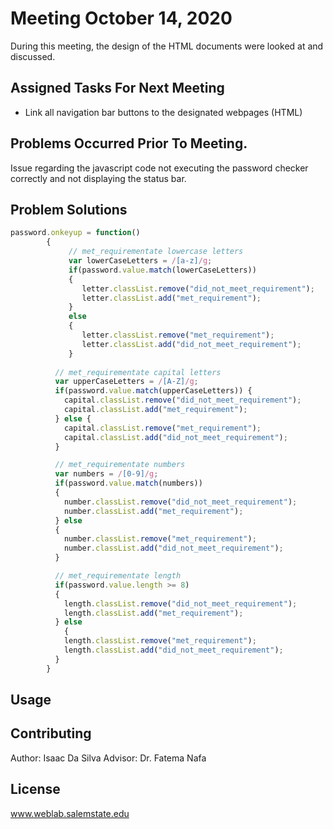 # Meeting October 14, 2020

During this meeting, the design of the HTML documents were looked at and discussed. 

## Assigned Tasks For Next Meeting
- Link all navigation bar buttons to the designated webpages (HTML)
## Problems Occurred Prior To Meeting. 

Issue regarding the javascript code not executing the password checker correctly and not displaying the status bar. 

## Problem Solutions
```javascript
password.onkeyup = function() 
		{
			 // met_requirementate lowercase letters
			 var lowerCaseLetters = /[a-z]/g;
			 if(password.value.match(lowerCaseLetters)) 
			 { 
				letter.classList.remove("did_not_meet_requirement");
				letter.classList.add("met_requirement");
			 } 
			 else 
			 {
				letter.classList.remove("met_requirement");
				letter.classList.add("did_not_meet_requirement");
			 }
		
		  // met_requirementate capital letters
		  var upperCaseLetters = /[A-Z]/g;
		  if(password.value.match(upperCaseLetters)) { 
			capital.classList.remove("did_not_meet_requirement");
			capital.classList.add("met_requirement");
		  } else {
			capital.classList.remove("met_requirement");
			capital.classList.add("did_not_meet_requirement");
		  }

		  // met_requirementate numbers
		  var numbers = /[0-9]/g;
		  if(password.value.match(numbers)) 
		  { 
			number.classList.remove("did_not_meet_requirement");
			number.classList.add("met_requirement");
		  } else 
		  {
			number.classList.remove("met_requirement");
			number.classList.add("did_not_meet_requirement");
		  }

		  // met_requirementate length
		  if(password.value.length >= 8) 
		  {
			length.classList.remove("did_not_meet_requirement");
			length.classList.add("met_requirement");
		  } else
			{
			length.classList.remove("met_requirement");
			length.classList.add("did_not_meet_requirement");
		  }
		}
```

## Usage


## Contributing
Author: Isaac Da Silva
Advisor: Dr. Fatema Nafa

## License
www.weblab.salemstate.edu
